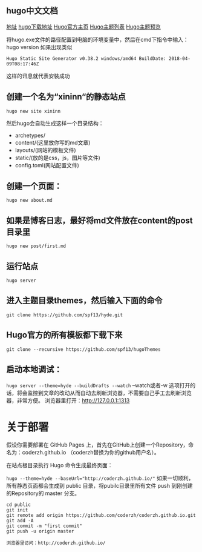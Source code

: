 
## hugo中文文档
[地址](http://www.gohugo.org/)
[hugo下载地址](https://github.com/gohugoio/hugo/releases/tag/v0.38.2)
[Hugo官方主页](https://gohugo.io/)
[Hugo主题列表](https://github.com/gohugoio/hugoThemes)
[Hugo主题预览](https://themes.gohugo.io/)

将hugo.exe文件的路径配置到电脑的环境变量中，然后在cmd下指令中输入：
hugo version
如果出现类似
```
Hugo Static Site Generator v0.38.2 windows/amd64 BuildDate: 2018-04-09T08:17:46Z
```
这样的讯息就代表安裝成功


## 创建一个名为“xininn“的静态站点
`hugo new site xininn`

然后hugo会自动生成这样一个目录结构：

  - archetypes/
  - content/(这里放你写的md文章)
  - layouts/(网站的模板文件)
  - static/(放的是css，js，图片等文件)
  - config.toml(网站配置文件)

## 创建一个页面：
`hugo new about.md`

## 如果是博客日志，最好将md文件放在content的post目录里
`hugo new post/first.md`

## 运行站点
`hugo server`

## 进入主题目录themes，然后输入下面的命令
`git clone https://github.com/spf13/hyde.git`

## Hugo官方的所有模板都下载下来
`git clone --recursive https://github.com/spf13/hugoThemes`

## 启动本地调试：
`hugo server --theme=hyde --buildDrafts --watch`
–watch或者-w 选项打开的话，将会监控到文章的改动从而自动去刷新浏览器，不需要自己手工去刷新浏览器，非常方便。
浏览器里打开：http://127.0.0.1:1313

# 关于部署
假设你需要部署在 GitHub Pages 上，首先在GitHub上创建一个Repository，命名为：coderzh.github.io （coderzh替换为你的github用户名）。

在站点根目录执行 Hugo 命令生成最终页面：

`hugo --theme=hyde --baseUrl="http://coderzh.github.io/"`
如果一切顺利，所有静态页面都会生成到 public 目录，将pubilc目录里所有文件 push 到刚创建的Repository的 master 分支。
```
cd public
git init
git remote add origin https://github.com/coderzh/coderzh.github.io.git
git add -A
git commit -m "first commit"
git push -u origin master

浏览器里访问：http://coderzh.github.io/
```

